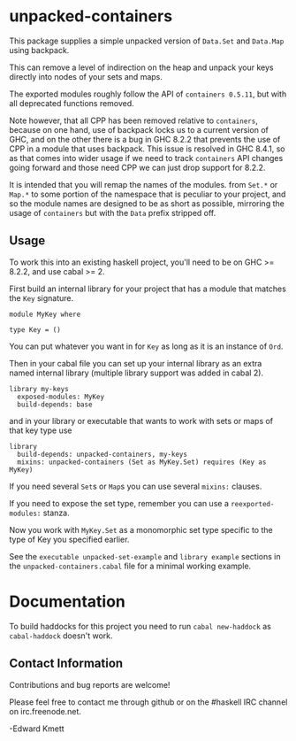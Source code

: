 unpacked-containers
==

This package supplies a simple unpacked version of `Data.Set` and `Data.Map` using backpack.

This can remove a level of indirection on the heap and unpack your keys directly into nodes of your sets and maps.

The exported modules roughly follow the API of `containers 0.5.11`, but with all deprecated functions removed.

Note however, that all CPP has been removed relative to `containers`, because on one hand, use of backpack locks us to a current version of GHC,
and on the other there is a bug in GHC 8.2.2 that prevents the use of CPP in a module that uses backpack. This issue is resolved in GHC 8.4.1,
so as that comes into wider usage if we need to track `containers` API changes going forward and those need CPP we can just drop support for 8.2.2.

It is intended that you will remap the names of the modules. from `Set.*` or `Map.*` to some portion of the namespace that is peculiar to your
project, and so the module names are designed to be as short as possible, mirroring the usage of `containers` but with the `Data` prefix stripped off.

Usage
-----

To work this into an existing haskell project, you'll need to be on GHC >= 8.2.2, and use cabal >= 2. 

First build an internal library for your project that has a module that matches the `Key` signature.

```
module MyKey where

type Key = ()
```

You can put whatever you want in for `Key` as long as it is an instance of `Ord`.

Then in your cabal file you can set up your internal library as an extra named internal library (multiple library support was added in cabal 2).

```
library my-keys
  exposed-modules: MyKey
  build-depends: base
```

and in your library or executable that wants to work with sets or maps of that key type use


```
library
  build-depends: unpacked-containers, my-keys
  mixins: unpacked-containers (Set as MyKey.Set) requires (Key as MyKey)
```

If you need several `Set`s or `Map`s you can use several `mixins:` clauses.

If you need to expose the set type, remember you can use a `reexported-modules:` stanza.

Now you work with `MyKey.Set` as a monomorphic set type specific to the type of Key you specified earlier.

See the `executable unpacked-set-example` and `library example` sections in the `unpacked-containers.cabal` file for a minimal working example.

Documentation
==

To build haddocks for this project you need to run `cabal new-haddock` as `cabal-haddock` doesn't work.

Contact Information
-------------------

Contributions and bug reports are welcome!

Please feel free to contact me through github or on the #haskell IRC channel on irc.freenode.net.

-Edward Kmett

